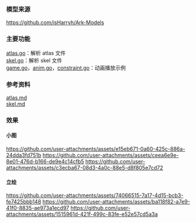 ### 模型来源
https://github.com/isHarryh/Ark-Models
### 主要功能
[atlas.go](atlas.go)：解析 atlas 文件<br>
[skel.go](skel.go)：解析 skel 文件<br>
[game.go](game.go)，[anim.go](anim.go)，[constraint.go](constraint.go)：动画播放示例
### 参考资料
[atlas.md](atlas.md)<br>
[skel.md](skel.md)
### 效果
#### 小图
https://github.com/user-attachments/assets/e15eb671-0a60-425c-886a-24dda3fd751b
https://github.com/user-attachments/assets/ceea6e9e-8e01-476d-b166-de9e4c14cfb5
https://github.com/user-attachments/assets/c3ecba67-08d3-4a0c-88e5-d8f805e7cd72
#### 立绘
https://github.com/user-attachments/assets/74066515-7a17-4d15-bcb3-fe7425bbb148
https://github.com/user-attachments/assets/ba118f82-a7e9-41f0-8835-ae973a1ecd97
https://github.com/user-attachments/assets/1515961d-421f-499c-83fe-e52e57cd5a3a
